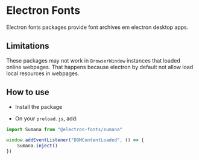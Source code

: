 # Electron Fonts

Electron fonts packages provide font archives em electron desktop apps.

## Limitations

These packages may not work in `BrowserWindow` instances that loaded online webpages. That happens because electron by default not allow load local resources in webpages.

## How to use

* Install the package

* On your `preload.js`, add:

```ts
import Sumana from "@electron-fonts/sumana"

window.addEventListener("DOMContentLoaded", () => {
    Sumana.inject()
})
```